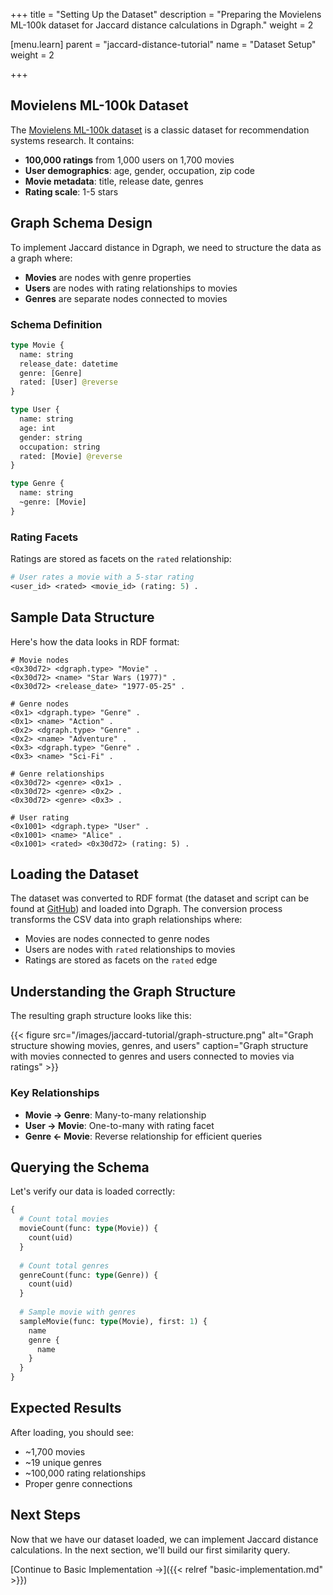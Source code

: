 +++
title = "Setting Up the Dataset"
description = "Preparing the Movielens ML-100k dataset for Jaccard distance calculations in Dgraph."
weight = 2

[menu.learn]
  parent = "jaccard-distance-tutorial"
  name = "Dataset Setup"
  weight = 2

+++

## Movielens ML-100k Dataset

The [Movielens ML-100k dataset](https://grouplens.org/datasets/movielens/) is a classic dataset for recommendation systems research. It contains:

- **100,000 ratings** from 1,000 users on 1,700 movies
- **User demographics**: age, gender, occupation, zip code
- **Movie metadata**: title, release date, genres
- **Rating scale**: 1-5 stars

## Graph Schema Design

To implement Jaccard distance in Dgraph, we need to structure the data as a graph where:

- **Movies** are nodes with genre properties
- **Users** are nodes with rating relationships to movies
- **Genres** are separate nodes connected to movies

### Schema Definition

```graphql
type Movie {
  name: string
  release_date: datetime
  genre: [Genre]
  rated: [User] @reverse
}

type User {
  name: string
  age: int
  gender: string
  occupation: string
  rated: [Movie] @reverse
}

type Genre {
  name: string
  ~genre: [Movie]
}
```

### Rating Facets

Ratings are stored as facets on the `rated` relationship:

```graphql
# User rates a movie with a 5-star rating
<user_id> <rated> <movie_id> (rating: 5) .
```

## Sample Data Structure

Here's how the data looks in RDF format:

```turtle
# Movie nodes
<0x30d72> <dgraph.type> "Movie" .
<0x30d72> <name> "Star Wars (1977)" .
<0x30d72> <release_date> "1977-05-25" .

# Genre nodes
<0x1> <dgraph.type> "Genre" .
<0x1> <name> "Action" .
<0x2> <dgraph.type> "Genre" .
<0x2> <name> "Adventure" .
<0x3> <dgraph.type> "Genre" .
<0x3> <name> "Sci-Fi" .

# Genre relationships
<0x30d72> <genre> <0x1> .
<0x30d72> <genre> <0x2> .
<0x30d72> <genre> <0x3> .

# User rating
<0x1001> <dgraph.type> "User" .
<0x1001> <name> "Alice" .
<0x1001> <rated> <0x30d72> (rating: 5) .
```

## Loading the Dataset

The dataset was converted to RDF format (the dataset and script can be found at [GitHub](https://github.com)) and loaded into Dgraph. The conversion process transforms the CSV data into graph relationships where:

- Movies are nodes connected to genre nodes
- Users are nodes with `rated` relationships to movies
- Ratings are stored as facets on the `rated` edge

## Understanding the Graph Structure

The resulting graph structure looks like this:

{{< figure src="/images/jaccard-tutorial/graph-structure.png" alt="Graph structure showing movies, genres, and users" caption="Graph structure with movies connected to genres and users connected to movies via ratings" >}}

### Key Relationships

- **Movie → Genre**: Many-to-many relationship
- **User → Movie**: One-to-many with rating facet
- **Genre ← Movie**: Reverse relationship for efficient queries

## Querying the Schema

Let's verify our data is loaded correctly:

```graphql
{
  # Count total movies
  movieCount(func: type(Movie)) {
    count(uid)
  }
  
  # Count total genres
  genreCount(func: type(Genre)) {
    count(uid)
  }
  
  # Sample movie with genres
  sampleMovie(func: type(Movie), first: 1) {
    name
    genre {
      name
    }
  }
}
```

## Expected Results

After loading, you should see:
- ~1,700 movies
- ~19 unique genres
- ~100,000 rating relationships
- Proper genre connections

## Next Steps

Now that we have our dataset loaded, we can implement Jaccard distance calculations. In the next section, we'll build our first similarity query.

[Continue to Basic Implementation →]({{< relref "basic-implementation.md" >}})
